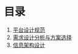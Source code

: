 # 目录
1. [平台设计规范](/zh-cn/interactionDesign/1.平台设计规范.md) 
2. [需求设计分析与方案选择](/zh-cn/interactionDesign/2.需求设计分析与方案选择.md)
3. [信息架构设计](/zh-cn/interactionDesign/3.信息架构设计.md)